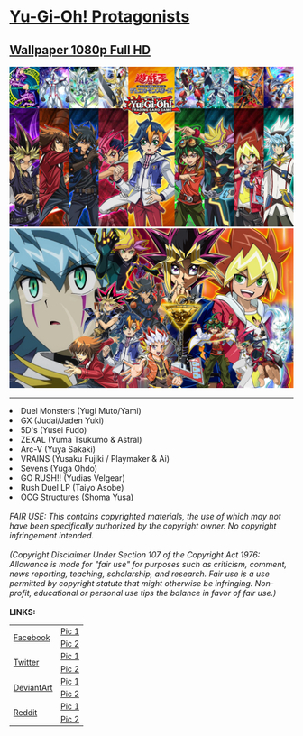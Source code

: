 <h1>
    <a href="https://lancenacabuan.tumblr.com/post/709575256436817920/ygoprotags">
        Yu-Gi-Oh! Protagonists
    </a>
</h1>
<h2>
    <a href="https://lancenacabuan.tumblr.com/post/709575256436817920/ygoprotags">
        Wallpaper 1080p Full HD
    </a>
</h2>
<a href="https://raw.githubusercontent.com/lancenacabuan/ygo-protags/main/ygo-protags.jpg">
    <img src="https://raw.githubusercontent.com/lancenacabuan/ygo-protags/main/ygo-protags.jpg">
</a>
<br>
<a href="https://raw.githubusercontent.com/lancenacabuan/ygo-protags/main/ygo-protags-vector.jpg">
    <img src="https://raw.githubusercontent.com/lancenacabuan/ygo-protags/main/ygo-protags-vector.jpg">
</a>
<hr>
<li>Duel Monsters (Yugi Muto/Yami)</li>
<li>GX (Judai/Jaden Yuki)</li>
<li>5D's (Yusei Fudo)</li>
<li>ZEXAL (Yuma Tsukumo & Astral)</li>
<li>Arc-V (Yuya Sakaki)</li>
<li>VRAINS (Yusaku Fujiki / Playmaker & Ai)</li>
<li>Sevens (Yuga Ohdo)</li>
<li>GO RUSH!! (Yudias Velgear)</li>
<li>Rush Duel LP (Taiyo Asobe)</li>
<li>OCG Structures (Shoma Yusa)</li>
<br>
<i>
FAIR USE: This contains copyrighted materials, the use of which may not have been specifically authorized by the copyright owner. No copyright infringement intended.
<br>
<br>
(Copyright Disclaimer Under Section 107 of the Copyright Act 1976: Allowance is made for "fair use" for purposes such as criticism, comment, news reporting, teaching, scholarship, and research. Fair use is a use permitted by copyright statute that might otherwise be infringing. Non-profit, educational or personal use tips the balance in favor of fair use.)
</i>
<br>
<br>
<b>LINKS:</b>
<table>
    <tbody>
        <tr>
            <td rowspan="2">
                <a href="https://www.facebook.com/lancenacabuan">
                    Facebook
                </a>
            </td>
            <td>
                <a href="https://www.facebook.com/lancenacabuan/posts/pfbid02rUpbgjUpuxutvSQgHPZQwTkQHkjmQNgdbviV3vYMjmKWgfzbqxNdVukk3mTVmUxyl">
                    Pic 1
                </a>
            </td>
        </tr>
        <tr>
            <td>
                <a href="https://www.facebook.com/lancenacabuan/posts/pfbid0KPmGV9LzoYFoQ5QV3CwTN4JnzLSQoyVoQntpceS1VRfab3XeU1qXNGa6gXMRSDK5l">
                    Pic 2
                </a>
            </td>
        </tr>
        <tr>
            <td rowspan="2">
                <a href="https://twitter.com/lancenacabuan">
                    Twitter
                </a>
            </td>
            <td>
                <a href="https://twitter.com/lancenacabuan/status/1629806163759075329">
                    Pic 1
                </a>
            </td>
        </tr>
        <tr>
            <td>
                <a href="https://twitter.com/lancenacabuan/status/1629806957073932288">
                    Pic 2
                </a>
            </td>
        </tr>
        <tr>
            <td rowspan="2">
                <a href="https://www.deviantart.com/c4lance">
                    DeviantArt
                </a>
            </td>
            <td>
                <a href="https://www.deviantart.com/c4lance/art/Yu-Gi-Oh-Protagonists-Wallpaper-948790915">
                    Pic 1
                </a>
            </td>
        </tr>
        <tr>
            <td>
                <a href="https://www.deviantart.com/c4lance/art/Yu-Gi-Oh-Protagonists-Collection-950324939">
                    Pic 2
                </a>
            </td>
        </tr>
        <tr>
            <td rowspan="2">
                <a href="https://www.reddit.com/user/lancenacabuan/">
                    Reddit
                </a>
            </td>
            <td>
                <a href="https://www.reddit.com/r/yugioh/comments/10xtz0g/yugioh_protagonists_wallpaper_hd/">
                    Pic 1
                </a>
            </td>
        </tr>
        <tr>
            <td>
                <a href="https://www.reddit.com/r/yugioh/comments/11c8zsy/yugioh_protagonists_wallpaper_1080p_full_hd/">
                    Pic 2
                </a>
            </td>
        </tr>
    </tbody>
</table>